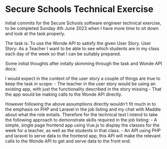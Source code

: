 # Secure Schools Technical Exercise


Initial commits for the Secure Schools software engineer technical exercise, to be completed Sunday 4th June 2023 when I have more time to sit down and look at the task properly.

The task is:
    To use the Wonde API to satisfy the given User Story.
User Story:
    As a Teacher I want to be able to see which students are in my class each day of the week so that I can be suitably prepared.



Some initial thoughts after initally skimming through the task and Wonde API docs:

I would expect in the context of the user story a couple of things are true to keep the task in scope:
    -   The teacher in the user story would be using an existing app, with just the functionality described in the story missing
    -   That the app would be making calls to the Wonde API directly.

However following the above assumptions directly wouldn't fit much in to the emphasis on PHP and Laravel in the job listing and my chat with Maddie about what the role entails.
Therefore for the technical test I intend to take the following approach to demonstrate skills required in the job listing:
    -   A simple, single page frontend app using Vue.js to display the classes for the week for a teacher, as well as the students in that class.
    -   An API using PHP and laravel to serve data to the frontend app, this API will make the relevant calls to the Wonde API to get and serve data to the front end.